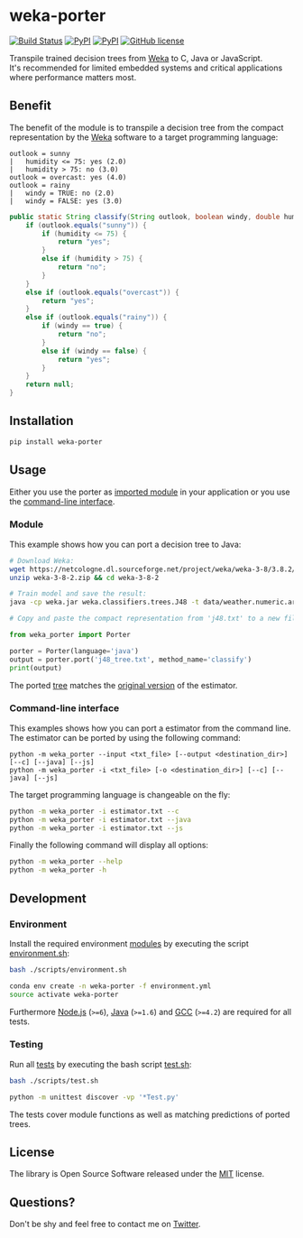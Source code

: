 
# weka-porter

[![Build Status](https://img.shields.io/travis/nok/weka-porter/master.svg)](https://travis-ci.org/nok/weka-porter)
[![PyPI](https://img.shields.io/pypi/v/weka-porter.svg)](https://pypi.python.org/pypi/weka-porter)
[![PyPI](https://img.shields.io/pypi/pyversions/weka-porter.svg)](https://pypi.python.org/pypi/weka-porter)
[![GitHub license](https://img.shields.io/badge/license-MIT-blue.svg)](https://raw.githubusercontent.com/nok/weka-porter/master/license.txt)

Transpile trained decision trees from [Weka](http://www.cs.waikato.ac.nz/ml/weka/) to C, Java or JavaScript.<br>It's recommended for limited embedded systems and critical applications where performance matters most.


## Benefit

The benefit of the module is to transpile a decision tree from the compact representation by the [Weka](http://www.cs.waikato.ac.nz/ml/weka/) software to a target programming language:

```
outlook = sunny
|   humidity <= 75: yes (2.0)
|   humidity > 75: no (3.0)
outlook = overcast: yes (4.0)
outlook = rainy
|   windy = TRUE: no (2.0)
|   windy = FALSE: yes (3.0)
```

```java
public static String classify(String outlook, boolean windy, double humidity) {
    if (outlook.equals("sunny")) {
        if (humidity <= 75) {
            return "yes";
        }
        else if (humidity > 75) {
            return "no";
        }
    }
    else if (outlook.equals("overcast")) {
        return "yes";
    }
    else if (outlook.equals("rainy")) {
        if (windy == true) {
            return "no";
        }
        else if (windy == false) {
            return "yes";
        }
    }
    return null;
}
```


## Installation

```bash
pip install weka-porter
```


## Usage

Either you use the porter as [imported module](#module) in your application or you use the [command-line interface](#cli).


### Module

This example shows how you can port a decision tree to Java:

```bash
# Download Weka:
wget https://netcologne.dl.sourceforge.net/project/weka/weka-3-8/3.8.2/weka-3-8-2.zip
unzip weka-3-8-2.zip && cd weka-3-8-2

# Train model and save the result:
java -cp weka.jar weka.classifiers.trees.J48 -t data/weather.numeric.arff -v > j48.txt

# Copy and paste the compact representation from 'j48.txt' to a new file (i.e. 'j48_tree.txt') manually.
```

```python
from weka_porter import Porter

porter = Porter(language='java')
output = porter.port('j48_tree.txt', method_name='classify')
print(output)
```

The ported [tree](examples/basics.py#L9-L31) matches the [original version](examples/j48_tree.txt) of the estimator.


### Command-line interface

This examples shows how you can port a estimator from the command line. The estimator can be ported by using the following command:

```
python -m weka_porter --input <txt_file> [--output <destination_dir>] [--c] [--java] [--js]
python -m weka_porter -i <txt_file> [-o <destination_dir>] [--c] [--java] [--js]
```

The target programming language is changeable on the fly:

```bash
python -m weka_porter -i estimator.txt --c
python -m weka_porter -i estimator.txt --java
python -m weka_porter -i estimator.txt --js
```

Finally the following command will display all options:

```bash
python -m weka_porter --help
python -m weka_porter -h
```


## Development

### Environment

Install the required environment [modules](environment.yml) by executing the script [environment.sh](scripts/environment.sh):

```bash
bash ./scripts/environment.sh
```

```bash
conda env create -n weka-porter -f environment.yml
source activate weka-porter
```

Furthermore [Node.js](https://nodejs.org) (`>=6`), [Java](https://java.com) (`>=1.6`) and [GCC](https://gcc.gnu.org) (`>=4.2`) are required for all tests.


### Testing

Run all [tests](tests) by executing the bash script [test.sh](scripts/test.sh):

```bash
bash ./scripts/test.sh
```

```bash
python -m unittest discover -vp '*Test.py'
```

The tests cover module functions as well as matching predictions of ported trees.


## License

The library is Open Source Software released under the [MIT](license.txt) license.


## Questions?

Don't be shy and feel free to contact me on [Twitter](https://twitter.com/darius_morawiec).